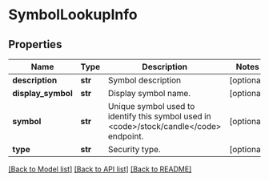 # SymbolLookupInfo

## Properties
Name | Type | Description | Notes
------------ | ------------- | ------------- | -------------
**description** | **str** | Symbol description | [optional] 
**display_symbol** | **str** | Display symbol name. | [optional] 
**symbol** | **str** | Unique symbol used to identify this symbol used in &lt;code&gt;/stock/candle&lt;/code&gt; endpoint. | [optional] 
**type** | **str** | Security type. | [optional] 

[[Back to Model list]](../README.md#documentation-for-models) [[Back to API list]](../README.md#documentation-for-api-endpoints) [[Back to README]](../README.md)


